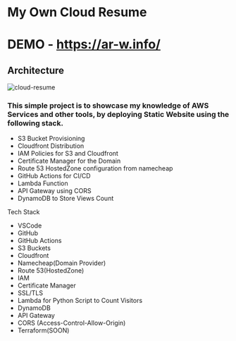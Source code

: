# My Own Cloud Resume
# DEMO - https://ar-w.info/

## Architecture

![cloud-resume](https://github.com/nicetry001/cloud-resume/assets/85026477/a17fed9e-ece1-447c-b076-e14dad91b55f)


### This simple project is to showcase my knowledge of AWS Services and other tools, by deploying Static Website using the following stack.

- S3 Bucket Provisioning
- Cloudfront Distribution
- IAM Policies for S3 and Cloudfront
- Certificate Manager for the Domain
- Route 53 HostedZone configuration from namecheap
- GitHub Actions for CI/CD
- Lambda Function
- API Gateway using CORS
- DynamoDB to Store Views Count


Tech Stack

- VSCode
- GitHub
- GitHub Actions
- S3 Buckets
- Cloudfront
- Namecheap(Domain Provider)
- Route 53(HostedZone)
- IAM
- Certificate Manager
- SSL/TLS
- Lambda for Python Script to Count Visitors
- DynamoDB
- API Gateway
- CORS (Access-Control-Allow-Origin)
- Terraform(SOON)



